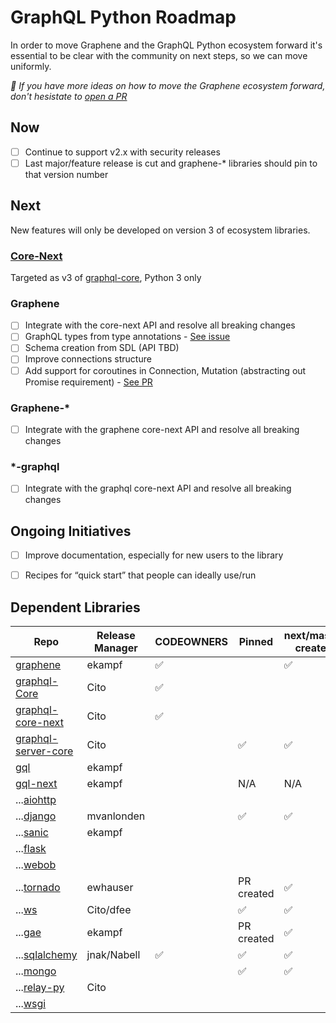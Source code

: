 # GraphQL Python Roadmap

In order to move Graphene and the GraphQL Python ecosystem forward it's essential to be clear with the community on next steps, so we can move uniformly.

_👋 If you have more ideas on how to move the Graphene ecosystem forward, don't hesistate to [open a PR](https://github.com/graphql-python/graphene/edit/master/ROADMAP.md)_


## Now
- [ ] Continue to support v2.x with security releases
- [ ] Last major/feature release is cut and graphene-* libraries should pin to that version number

## Next
New features will only be developed on version 3 of ecosystem libraries.

### [Core-Next](https://github.com/graphql-python/graphql-core-next)
Targeted as v3 of [graphql-core](https://pypi.org/project/graphql-core/), Python 3 only

### Graphene
- [ ] Integrate with the core-next API and resolve all breaking changes
- [ ] GraphQL types from type annotations - [See issue](https://github.com/graphql-python/graphene/issues/729)
- [ ] Schema creation from SDL (API TBD)
- [ ] Improve connections structure
- [ ] Add support for coroutines in Connection, Mutation (abstracting out Promise requirement) - [See PR](https://github.com/graphql-python/graphene/pull/824)

### Graphene-*
- [ ] Integrate with the graphene core-next API and resolve all breaking changes

### *-graphql
- [ ] Integrate with the graphql core-next API and resolve all breaking changes

## Ongoing Initiatives
- [ ] Improve documentation, especially for new users to the library
- [ ] Recipes for “quick start” that people can ideally use/run


## Dependent Libraries
| Repo                                                                         | Release Manager | CODEOWNERS | Pinned     | next/master created | Labels Standardized |
| ---------------------------------------------------------------------------- | --------------- | ---------- | ---------- | ------------------- | ------------------- |
| [graphene](https://github.com/graphql-python/graphene)                       | ekampf          | ✅          |            | ✅                   |                     |
| [graphql-Core](https://github.com/graphql-python/graphql-core)               | Cito            | ✅          |            |                     |                     |
| [graphql-core-next](https://github.com/graphql-python/graphql-core-next)     | Cito            | ✅          |            |                     |                     |
| [graphql-server-core](https://github.com/graphql-python/graphql-server-core) | Cito            |            | ✅          | ✅                   |                     |
| [gql](https://github.com/graphql-python/gql)                                 | ekampf          |            |            |                     |                     |
| [gql-next](https://github.com/graphql-python/gql-next)                       | ekampf          |            | N/A        | N/A                 |                     |
| ...[aiohttp](https://github.com/graphql-python/aiohttp-graphql)              |                 |            |            |                     |                     |
| ...[django](https://github.com/graphql-python/graphene-django)               | mvanlonden      |            | ✅          | ✅                   |                     |
| ...[sanic](https://github.com/graphql-python/sanic-graphql)                  | ekampf          |            |            |                     |                     |
| ...[flask](https://github.com/graphql-python/flask-graphql)                  |                 |            |            |                     |                     |
| ...[webob](https://github.com/graphql-python/webob-graphql)                  |                 |            |            |                     |                     |
| ...[tornado](https://github.com/graphql-python/graphene-tornado)             | ewhauser        |            | PR created | ✅                   |                     |
| ...[ws](https://github.com/graphql-python/graphql-ws)                        | Cito/dfee       |            | ✅          | ✅                   |                     |
| ...[gae](https://github.com/graphql-python/graphene-gae)                     | ekampf          |            | PR created | ✅                   |                     |
| ...[sqlalchemy](https://github.com/graphql-python/graphene-sqlalchemy)       | jnak/Nabell     | ✅          | ✅          | ✅                   |                     |
| ...[mongo](https://github.com/graphql-python/graphene-mongo)                 |                 |            | ✅          | ✅                   |                     |
| ...[relay-py](https://github.com/graphql-python/graphql-relay-py)            | Cito            |            |            |                     |                     |
| ...[wsgi](https://github.com/moritzmhmk/wsgi-graphql)                        |                 |            |            |                     |                     |
